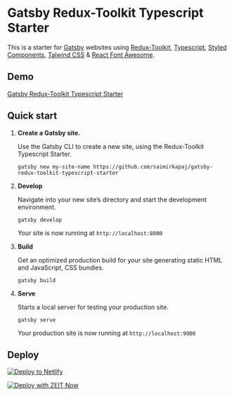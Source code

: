 # Gatsby Redux-Toolkit Typescript Starter

This is a starter for [Gatsby](https://www.gatsbyjs.org/) websites using [Redux-Toolkit](https://redux-toolkit.js.org/), [Typescript](https://www.typescriptlang.org/), [Styled Components](https://styled-components.com/), [Talwind CSS](https://tailwindcss.com/) & [React Font Awesome](https://github.com/FortAwesome/react-fontawesome).

## Demo

[Gatsby Redux-Toolkit Typescript Starter](https://gatsby-redux-toolkit-typescript.netlify.com/)

## Quick start

1.  **Create a Gatsby site.**

    Use the Gatsby CLI to create a new site, using the Redux-Toolkit Typescript Starter.

    ```shell
    gatsby new my-site-name https://github.com/saimirkapaj/gatsby-redux-toolkit-typescript-starter
    ```

2.  **Develop**

    Navigate into your new site’s directory and start the development environment.

    ```shell
    gatsby develop
    ```

    Your site is now running at `http://localhost:8000`

3.  **Build**

    Get an optimized production build for your site generating static HTML and JavaScript, CSS bundles.

    ```shell
    gatsby build
    ```

4.  **Serve**

    Starts a local server for testing your production site.

    ```shell
    gatsby serve
    ```

    Your production site is now running at `http://localhost:9000`

## Deploy

[![Deploy to Netlify](https://www.netlify.com/img/deploy/button.svg)](https://app.netlify.com/start/deploy?repository=https://github.com/saimirkapaj/gatsby-redux-toolkit-typescript-starter)

[![Deploy with ZEIT Now](https://zeit.co/button)](https://zeit.co/import/project?template=https://github.com/saimirkapaj/gatsby-redux-toolkit-typescript-starter)
